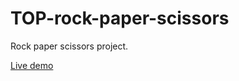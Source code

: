 # TOP-rock-paper-scissors

Rock paper scissors project.

[Live demo](https://laur-ns.github.io/TOP-rock-paper-scissors/)
